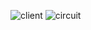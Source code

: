 ![client](https://github.com/Parryword/ESP32-Web-Server/assets/101982505/fb56c2f8-04d8-4892-aecc-051204a45bf3)
![circuit](https://github.com/Parryword/ESP32-Web-Server/assets/101982505/28cf1d01-a283-48b8-830c-5ad91619e111)
